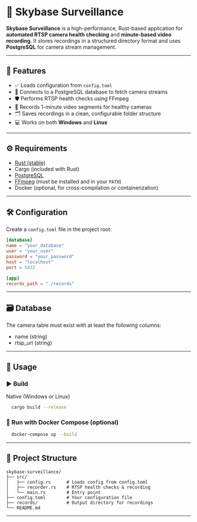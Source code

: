 # 🌌 Skybase Surveillance

**Skybase Surveillance** is a high-performance, Rust-based application for **automated RTSP camera health checking** and **minute-based video recording**. It stores recordings in a structured directory format and uses **PostgreSQL** for camera stream management.

---

## 🚀 Features

- ✅ Loads configuration from `config.toml`
- 📡 Connects to a PostgreSQL database to fetch camera streams
- 🛡️ Performs RTSP health checks using FFmpeg
- 🎥 Records 1-minute video segments for healthy cameras
- 🗂️ Saves recordings in a clean, configurable folder structure
- 💻 Works on both **Windows** and **Linux**

---

## ⚙️ Requirements

- [Rust (stable)](https://www.rust-lang.org/)
- Cargo (included with Rust)
- [PostgreSQL](https://www.postgresql.org/)
- [FFmpeg](https://ffmpeg.org/) (must be installed and in your `PATH`)
- Docker (optional, for cross-compilation or containerization)

---

## 🛠️ Configuration

Create a `config.toml` file in the project root:

```toml
[database]
name = "your_database"
user = "your_user"
password = "your_password"
host = "localhost"
port = 5432

[app]
records_path = "./records"
```

---

## 🗃️ Database
The camera table must exist with at least the following columns:
- name (string)
- rtsp_url (string)

---

## ️🧪 Usage

### ▶️  Build
Native (Windows or Linux)
```bash
  cargo build --release
```

### 🐋 Run with Docker Compose (optional)
```bash
  docker-compose up --build
```

---

## 📁 Project Structure
```plaintext
skybase-surveillance/
├── src/
│   ├── config.rs      # Loads config from config.toml
│   ├── recorder.rs    # RTSP health checks & recording
│   └── main.rs        # Entry point
├── config.toml        # Your configuration file
├── records/           # Output directory for recordings
└── README.md
```

---

